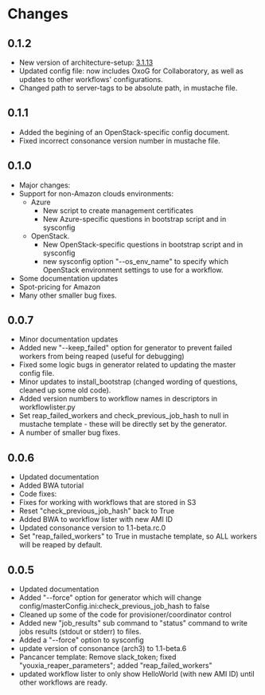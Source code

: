 # Changes

## 0.1.2
 - New version of architecture-setup: [3.1.13](https://github.com/ICGC-TCGA-PanCancer/architecture-setup/releases/tag/3.1.13)
 - Updated config file: now includes OxoG for Collaboratory, as well as updates to other workflows' configurations.
 - Changed path to server-tags to be absolute path, in mustache file.

## 0.1.1
 - Added the begining of an OpenStack-specific config document.
 - Fixed incorrect consonance version number in mustache file.

## 0.1.0
 - Major changes:
  - Support for non-Amazon clouds environments:
    - Azure
      - New script to create management certificates
      - New Azure-specific questions in bootstrap script and in sysconfig  
    - OpenStack.
      - New OpenStack-specific questions in bootstrap script and in sysconfig
      - new sysconfig option "--os_env_name" to specify which OpenStack environment settings to use for a workflow. 
 - Some documentation updates
 - Spot-pricing for Amazon
 - Many other smaller bug fixes.
 

## 0.0.7
 - Minor documentation updates
 - Added new "--keep_failed" option for generator to prevent failed workers from being reaped (useful for debugging)
 - Fixed some logic bugs in generator related to updating the master config file.
 - Minor updates to install_bootstrap (changed wording of questions, cleaned up some old code).
 - Added version numbers to workflow names in descriptors in workflowlister.py
 - Set reap\_failed\_workers and check\_previous\_job\_hash to null in mustache template - these will be directly set by the generator.
 - A number of smaller bug fixes.

## 0.0.6
 - Updated documentation
 - Added BWA tutorial
 - Code fixes:
  - Fixes for working with workflows that are stored in S3
  - Reset "check\_previous\_job\_hash" back to True
 - Added BWA to workflow lister with new AMI ID
 - Updated consonance version to 1.1-beta.rc.0
 - Set "reap\_failed\_workers" to True in mustache template, so ALL workers will be reaped by default.

## 0.0.5
 - Updated documentation
 - Added "--force" option for generator which will change config/masterConfig.ini:check_previous_job_hash to false
 - Cleaned up some of the code for provisioner/coordinator control
 - Added new "job_results" sub command to "status" command to write jobs results (stdout or stderr) to files.
 - Added a "--force" option to sysconfig
 - update version of consonance (arch3) to 1.1-beta.6
 - Pancancer template: Remove slack_token; fixed "youxia_reaper_parameters"; added "reap_failed_workers"
 - updated workflow lister to only show HelloWorld (with new AMI ID) until other workflows are ready.
